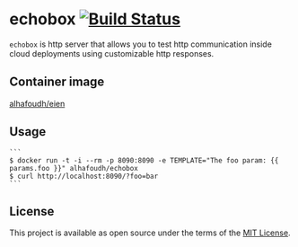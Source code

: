 # echobox [![Build Status](https://img.shields.io/github/workflow/status/alhafoudh/echobox/Docker%20Image%20CI?event=push)](https://github.com/alhafoudh/echobox/actions?query=event%3Apush)

`echobox` is http server that allows you to test http communication inside cloud deployments using customizable http responses.

## Container image

[alhafoudh/eien](https://hub.docker.com/r/alhafoudh/echobox)

## Usage

    ```
    $ docker run -t -i --rm -p 8090:8090 -e TEMPLATE="The foo param: {{ params.foo }}" alhafoudh/echobox
    $ curl http://localhost:8090/?foo=bar
    ```

## License

This project is available as open source under the terms of the [MIT License](https://opensource.org/licenses/MIT).